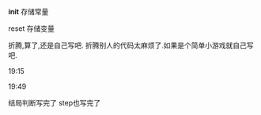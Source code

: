 


__init__ 存储常量

reset 存储变量




折腾,算了,还是自己写吧.
折腾别人的代码太麻烦了.如果是个简单小游戏就自己写吧.



19:15


19:49

结局判断写完了
step也写完了

